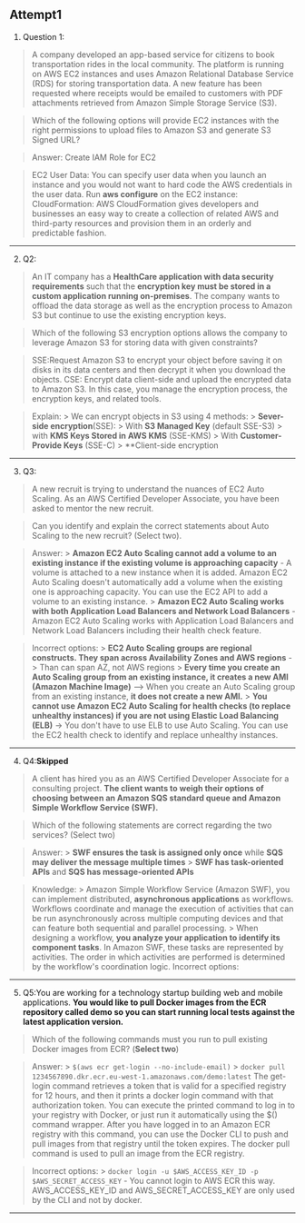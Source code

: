 ## Attempt1

1. Question 1:
>A company developed an app-based service for citizens to book transportation rides in the local community. The platform is running on AWS EC2 instances and uses Amazon Relational Database Service (RDS) for storing transportation data. A new feature has been requested where receipts would be emailed to customers with PDF attachments retrieved from Amazon Simple Storage Service (S3).

>Which of the following options will provide EC2 instances with the right permissions to upload files to Amazon S3 and generate S3 Signed URL?

>Answer: Create IAM Role for EC2


> EC2 User Data: You can specify user data when you launch an instance and you would not want to hard code the AWS credentials in the user data.
> Run **aws configure** on the EC2 instance: 
> CloudFormation: AWS CloudFormation gives developers and businesses an easy way to create a collection of related AWS and third-party resources and provision them in an orderly and predictable fashion.
------------------------------------------------------------------------------------------------------------------------
2. Q2:
> An IT company has a **HealthCare application with data security requirements** such that the **encryption key must be stored in a custom application running on-premises**. The company wants to offload the data storage as well as the encryption process to Amazon S3 but continue to use the existing encryption keys.

> Which of the following S3 encryption options allows the company to leverage Amazon S3 for storing data with given constraints?

> SSE:Request Amazon S3 to encrypt your object before saving it on disks in its data centers and then decrypt it when you download the objects.
> CSE: Encrypt data client-side and upload the encrypted data to Amazon S3. In this case, you manage the encryption process, the encryption keys, and related tools.

> Explain:
    > We can encrypt objects in S3 using 4 methods:
        > **Sever-side encryption**(SSE): 
            > With **S3 Managed Key** (default SSE-S3)
            > with **KMS Keys Stored in AWS KMS** (SSE-KMS)
            > With **Customer-Provide Keys** (SSE-C)
        > **Client-side encryption 
-----------------------------------------------------------------------------------------------------------------

3. Q3:
> A new recruit is trying to understand the nuances of EC2 Auto Scaling. As an AWS Certified Developer Associate, you have been asked to mentor the new recruit.

>Can you identify and explain the correct statements about Auto Scaling to the new recruit? (Select two).

>Answer:
    > **Amazon EC2 Auto Scaling cannot add a volume to an existing instance if the existing volume is approaching capacity** - A volume is attached to a new instance when it is added. Amazon EC2 Auto Scaling doesn't automatically add a volume when the existing one is approaching capacity. You can use the EC2 API to add a volume to an existing instance.
    > **Amazon EC2 Auto Scaling works with both Application Load Balancers and Network Load Balancers** - Amazon EC2 Auto Scaling works with Application Load Balancers and Network Load Balancers including their health check feature.

> Incorrect options:
    > **EC2 Auto Scaling groups are regional constructs. They span across Availability Zones and AWS regions** -> Than can span AZ, not AWS regions
    > **Every time you create an Auto Scaling group from an existing instance, it creates a new AMI (Amazon Machine Image)** -->  When you create an Auto Scaling group from an existing instance, **it does not create a new AMI.**
    > **You cannot use Amazon EC2 Auto Scaling for health checks (to replace unhealthy instances) if you are not using Elastic Load Balancing (ELB)** -> You don't have to use ELB to use Auto Scaling. You can use the EC2 health check to identify and replace unhealthy instances.
--------------------------------------------------------------------------------------------------------------------

4. Q4:**Skipped**
> A client has hired you as an AWS Certified Developer Associate for a consulting project. **The client wants to weigh their options of choosing between an Amazon SQS standard queue and Amazon Simple Workflow Service (SWF).**

> Which of the following statements are correct regarding the two services? (Select two)

> Answer:
    > **SWF ensures the task is assigned only once** while **SQS may deliver the message multiple times**
    > **SWF has task-oriented APIs** and **SQS has message-oriented APIs** 

>Knowledge: 
    > Amazon Simple Workflow Service (Amazon SWF), you can implement distributed, **asynchronous applications** as workflows. Workflows coordinate and manage the execution of activities that can be run asynchronously across multiple computing devices and that can feature both sequential and parallel processing.
    > When designing a workflow, **you analyze your application to identify its component tasks**. In Amazon SWF, these tasks are represented by activities. The order in which activities are performed is determined by the workflow's coordination logic.
> Incorrect options:
-----------------------------------------------------------------------------------------------------------------------
5. Q5:You are working for a technology startup building web and mobile applications. **You would like to pull Docker images from the ECR repository called demo so you can start running local tests against the latest application version.**

> Which of the following commands must you run to pull existing Docker images from ECR? (**Select two**)

> Answer:
    > ```$(aws ecr get-login --no-include-email)```
    > ```docker pull 1234567890.dkr.ecr.eu-west-1.amazonaws.com/demo:latest```
The get-login command retrieves a token that is valid for a specified registry for 12 hours, and then it prints a docker login command with that authorization token. You can execute the printed command to log in to your registry with Docker, or just run it automatically using the $() command wrapper. After you have logged in to an Amazon ECR registry with this command, you can use the Docker CLI to push and pull images from that registry until the token expires. The docker pull command is used to pull an image from the ECR registry.

> Incorrect options:
    > ```docker login -u $AWS_ACCESS_KEY_ID -p $AWS_SECRET_ACCESS_KEY``` - You cannot login to AWS ECR this way. AWS_ACCESS_KEY_ID and AWS_SECRET_ACCESS_KEY are only used by the CLI and not by docker.





-----------------------------------------------------------------------------------------------------------------------